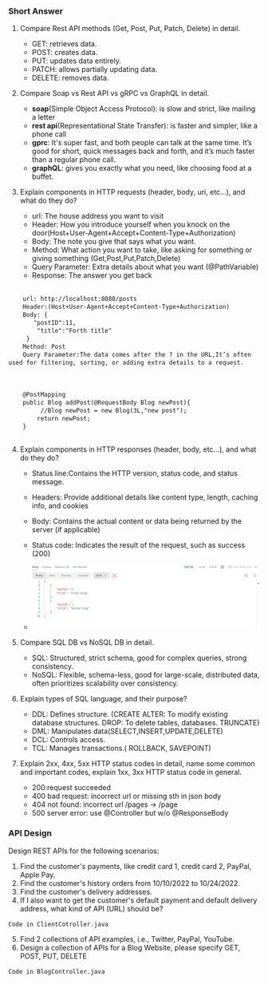 
### Short Answer
1. Compare Rest API methods (Get, Post, Put, Patch, Delete) in detail.
   - GET: retrieves data.
   - POST: creates data.
   - PUT: updates data entirely.
   - PATCH: allows partially updating data.
   - DELETE: removes data.


2. Compare Soap vs Rest API vs gRPC vs GraphQL in detail.

    - **soap**(Simple Object Access Protocol): is slow and strict, like mailing a letter
    - **rest api**(Representational State Transfer): is faster and simpler, like a phone call
    - **gprc**: It's super fast, and both people can talk at the same time. It’s good for short, quick messages back and forth, and it’s much faster than a regular phone call.
    - **graphQL**: gives you exactly what you need, like choosing food at a buffet.


3. Explain components in HTTP requests (header, body, uri, etc...), and what do they do?

    - url: The house address you want to visit
    - Header: How you introduce yourself when you knock on the door(Host+User-Agent+Accept+Content-Type+Authorization)
    - Body: The note you give that says what you want.
    - Method: What action you want to take, like asking for something or giving something (Get,Post,Put,Patch,Delete)
    - Query Parameter: Extra details about what you want (@PathVariable)
    - Response: The answer you get back
```
    
    url: http://localhost:8080/posts 
    Header:(Host+User-Agent+Accept+Content-Type+Authorization) 
    Body: {
       "postID":11,
        "title":"Forth title"
     }
    Method: Post
    Query Parameter:The data comes after the ? in the URL,It’s often used for filtering, sorting, or adding extra details to a request.
    
    
    
    @PostMapping
    public Blog addPost(@RequestBody Blog newPost){
         //Blog newPost = new Blog(3L,"new post");
        return newPost;
    }


```


4. Explain components in HTTP responses (header, body, etc...), and what do they do?
    - Status line:Contains the HTTP version, status code, and status message.
    - Headers: Provide additional details like content type, length, caching info, and cookies
    - Body: Contains the actual content or data being returned by the server (if applicable)
    - Status code: Indicates the result of the request, such as success (200)
    
    - ![img](ShortQuestions/img.png)

5. Compare SQL DB vs NoSQL DB in detail.
    - SQL: Structured, strict schema, good for complex queries, strong consistency.
    - NoSQL: Flexible, schema-less, good for large-scale, distributed data, often prioritizes scalability over consistency.

6. Explain types of SQL language, and their purpose?
    - DDL: Defines structure. (CREATE
      ALTER: To modify existing database structures.
      DROP: To delete tables, databases.
      TRUNCATE)
    - DML: Manipulates data(SELECT,INSERT,UPDATE,DELETE)
    - DCL: Controls access.
    - TCL: Manages transactions.(
      ROLLBACK,
      SAVEPOINT)

7. Explain 2xx, 4xx, 5xx HTTP status codes in detail, name some common and important codes, explain 1xx, 3xx HTTP status code in general.
    - 200:request succeeded
    - 400 bad request: incorrect url or missing sth in json body
    - 404 not found: incorrect url /pages -> /page
    - 500 server error: use @Controller but w/o @ResponseBody



### API Design
Design REST APIs for the following scenarios:
1. Find the customer's payments, like credit card 1, credit card 2, PayPal, Apple Pay.
2. Find the customer's history orders from 10/10/2022 to 10/24/2022.
3. Find the customer's delivery addresses.
4. If I also want to get the customer's default payment and default delivery address, what kind of API (URL) should be?
````
Code in ClientCotroller.java 
````
5. Find 2 collections of API examples, i.e., Twitter, PayPal, YouTube.
6. Design a collection of APIs for a Blog Website, please specify GET, POST, PUT, DELETE

````
Code in BlogController.java 
````
